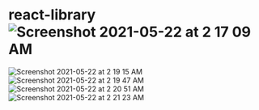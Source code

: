 # react-library![Screenshot 2021-05-22 at 2 17 09 AM](https://user-images.githubusercontent.com/46068647/119196450-d28fb100-baa3-11eb-936e-d248ac88d562.png)
![Screenshot 2021-05-22 at 2 19 15 AM](https://user-images.githubusercontent.com/46068647/119196638-1d112d80-baa4-11eb-89f5-c2fc1c8069a7.png)
![Screenshot 2021-05-22 at 2 19 47 AM](https://user-images.githubusercontent.com/46068647/119196689-31552a80-baa4-11eb-9869-8d68cf7a73e8.png)
![Screenshot 2021-05-22 at 2 20 51 AM](https://user-images.githubusercontent.com/46068647/119196767-56499d80-baa4-11eb-9734-e624d5dc3fa5.png)
![Screenshot 2021-05-22 at 2 21 23 AM](https://user-images.githubusercontent.com/46068647/119196810-695c6d80-baa4-11eb-86e5-24715db4bc6f.png)

